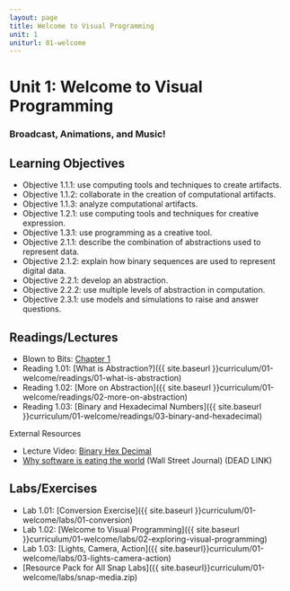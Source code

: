 ```yaml
---
layout: page
title: Welcome to Visual Programming
unit: 1
uniturl: 01-welcome
---
```



Unit 1: Welcome to Visual Programming
======================================
### Broadcast, Animations, and Music! 


Learning Objectives
-------------------
 * Objective 1.1.1: use computing tools and techniques to create artifacts.
 * Objective 1.1.2: collaborate in the creation of computational artifacts.
 * Objective 1.1.3: analyze computational artifacts.
 * Objective 1.2.1: use computing tools and techniques for creative expression.
 * Objective 1.3.1: use programming as a creative tool.
 * Objective 2.1.1: describe the combination of abstractions used to represent data.
 * Objective 2.1.2: explain how binary sequences are used to represent digital data.
 * Objective 2.2.1: develop an abstraction.
 * Objective 2.2.2: use multiple levels of abstraction in computation.
 * Objective 2.3.1: use models and simulations to raise and answer questions.



Readings/Lectures
-----------------
 * Blown to Bits: [Chapter 1](http://www.bitsbook.com/wp-content/uploads/2008/12/chapter1.pdf)
 * Reading 1.01: [What is Abstraction?]({{ site.baseurl }}curriculum/01-welcome/readings/01-what-is-abstraction)
 * Reading 1.02: [More on Abstraction]({{ site.baseurl }}curriculum/01-welcome/readings/02-more-on-abstraction)
 * Reading 1.03: [Binary and Hexadecimal Numbers]({{ site.baseurl }}curriculum/01-welcome/readings/03-binary-and-hexadecimal)
 
External Resources
 
 * Lecture Video: [Binary Hex Decimal](http://www.screencast.com/t/c2tp610y1tx6)
 * [Why software is eating the world](http://online.wsj.com/article/SB10001424053111903480904576512250915629460.html) (Wall Street Journal) (DEAD LINK)


Labs/Exercises
--------------
 * Lab 1.01: [Conversion Exercise]({{ site.baseurl }}curriculum/01-welcome/labs/01-conversion)
 * Lab 1.02: [Welcome to Visual Programming]({{ site.baseurl }}curriculum/01-welcome/labs/02-exploring-visual-programming)
 * Lab 1.03: [Lights, Camera, Action]({{ site.baseurl}}curriculum/01-welcome/labs/03-lights-camera-action)
 * [Resource Pack for All Snap Labs]({{ site.baseurl}}curriculum/01-welcome/labs/snap-media.zip)


